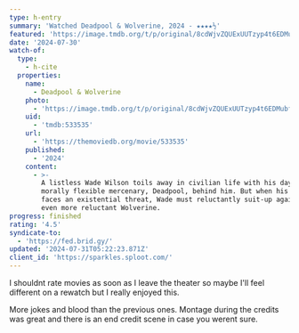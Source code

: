 ```yaml
---
type: h-entry
summary: 'Watched Deadpool & Wolverine, 2024 - ★★★★½'
featured: 'https://image.tmdb.org/t/p/original/8cdWjvZQUExUUTzyp4t6EDMubfO.jpg'
date: '2024-07-30'
watch-of:
  type:
    - h-cite
  properties:
    name:
      - Deadpool & Wolverine
    photo:
      - 'https://image.tmdb.org/t/p/original/8cdWjvZQUExUUTzyp4t6EDMubfO.jpg'
    uid:
      - 'tmdb:533535'
    url:
      - 'https://themoviedb.org/movie/533535'
    published:
      - '2024'
    content:
      - >-
        A listless Wade Wilson toils away in civilian life with his days as the
        morally flexible mercenary, Deadpool, behind him. But when his homeworld
        faces an existential threat, Wade must reluctantly suit-up again with an
        even more reluctant Wolverine.
progress: finished
rating: '4.5'
syndicate-to:
  - 'https://fed.brid.gy/'
updated: '2024-07-31T05:22:23.871Z'
client_id: 'https://sparkles.sploot.com/'
---
```

I shouldnt rate movies as soon as I leave the theater so maybe I'll feel different on a rewatch but I really enjoyed this.

More jokes and blood than the previous ones. Montage during the credits was great and there is an end credit scene in case you werent sure.
